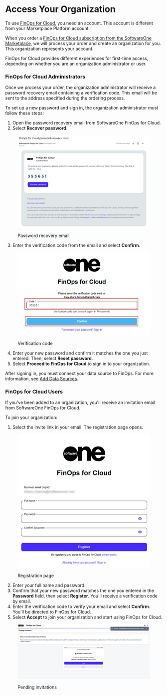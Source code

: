 # Access Your Organization

To use [FinOps for Cloud](https://portal.finops.softwareone.com/), you need an account. This account is different from your Marketplace Platform account.&#x20;

When you order a [FinOps for Cloud subscription from the SoftwareOne Marketplace](https://docs.platform.softwareone.com/extensions/finops-for-cloud/order-finops-for-cloud-from-marketplace), we will process your order and create an organization for you. This organization represents your account.

FinOps for Cloud provides different experiences for first-time access, depending on whether you are an organization administrator or user.

### FinOps for Cloud Administrators

Once we process your order, the organization administrator will receive a password recovery email containing a verification code. This email will be sent to the address specified during the ordering process.

To set up a new password and sign in, the organization administrator must follow these steps:

1. Open the password recovery email from SoftwareOne FinOps for Cloud.
2. Select **Recover password**.&#x20;

<figure><img src="../../.gitbook/assets/password_recovery.png" alt="" width="563"><figcaption><p>Password recovery email</p></figcaption></figure>

3. Enter the verification code from the email and select **Confirm**.

<figure><img src="../../.gitbook/assets/image (1).png" alt="" width="484"><figcaption><p>Verification code</p></figcaption></figure>

4. Enter your new password and confirm it matches the one you just entered. Then, select **Reset password**.
5. Select **Proceed to FinOps for Cloud** to sign in to your organization.

After signing in, you must connect your data source to FinOps. For more information, see [Add Data Sources](data-sources.md).

### FinOps for Cloud Users

If you've been added to an organization, you'll receive an invitation email from SoftwareOne FinOps for Cloud.

To join your organization:

1. Select the invite link in your email. The registration page opens.

<figure><img src="../../.gitbook/assets/Login_page.png" alt="" width="473"><figcaption><p>Registration page</p></figcaption></figure>

2. Enter your full name and password.&#x20;
3. Confirm that your new password matches the one you entered in the **Password** field, then select **Register**. You'll receive a verification code by email.
4. Enter the verification code to verify your email and select **Confirm**. You'll be directed to FinOps for Cloud.&#x20;
5. Select **Accept** to join your organization and start using FinOps for Cloud.

<figure><img src="../../.gitbook/assets/accept_invitation.png" alt=""><figcaption><p>Pending invitations</p></figcaption></figure>
